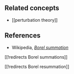 
## Related concepts

* [[perturbation theory]]

## References

* Wikipedia, _[Borel summation](http://en.wikipedia.org/wiki/Borel_summation)_

[[!redirects Borel summations]]

[[!redirects Borel resummation]]
